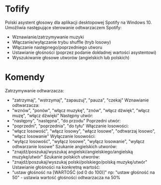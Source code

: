 # Tofify
Polski asystent głosowy dla aplikacji desktopowej Spotify na Windows 10. Umożliwia następujące sterowanie odtwarzaczem Spotify:
- Wznawianie/zatrzymywanie muzyki
- Włączanie/wyłączanie trybu shuffle (tryb losowy)
- Włączanie następnego/poprzedniego utworu
- Ustawianie głośności (poprzez podanie dokładnej wartości asystentowi)
- Wyszukiwanie głosowe utworów (angielskich lub polskich)

# Komendy
Zatrzymywanie odtwarzacza:
- "zatrzymaj", "wstrzymaj", "zapauzuj", "pauza", "czekaj"
Wznawianie odtwarzacza:
- "wznów", "ponów", "włącz muzykę", "znów", "włącz dźwięk", "włącz muzę", "włącz dźwięki"
Następny utwór:
- "następny", "następna", "do przodu"
Poprzedni utwór:
- "poprzedni", "poprzednia", "do tyłu"
Włączanie losowości:
- "włącz losowość", "włącz losowy", "włącz losowe", "odtwarzaj losowo", "włącz losowanie"
Wyłączanie losowości:
- "wyłącz losowość", "wyłącz losowe", "wyłącz losowanie", "wyłącz odtwarzanie losowe"
Szukanie angielskich utworów:
- "znajdź/poszukaj/wyszukaj angielski/angielskiego/angielską muzykę/utwór"
Szukanie polskich utworów:
- "znajdź/poszukaj/wyszukaj polski/polskiego/polską muzykę/utwór"
Ustawianie głośności na konkretną wartość:
- "ustaw głośność na [WARTOŚĆ (od 0 do 100)]" np: "ustaw głośność na 50" - ustawia wartość głośności odtwarzacza na 50%
